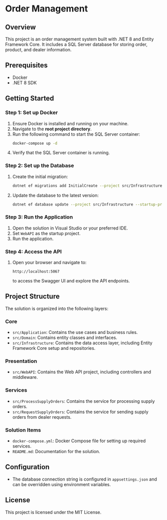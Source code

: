 
# Order Management

## Overview
This project is an order management system built with .NET 8 and Entity Framework Core. It includes a SQL Server database for storing order, product, and dealer information.

## Prerequisites
- Docker
- .NET 8 SDK

## Getting Started

### Step 1: Set up Docker
1. Ensure Docker is installed and running on your machine.
2. Navigate to the **root project directory**.
3. Run the following command to start the SQL Server container:
   ```bash
   docker-compose up -d
   ```
4. Verify that the SQL Server container is running.

### Step 2: Set up the Database
1. Create the initial migration:
   ```bash
   dotnet ef migrations add InitialCreate --project src/Infrastructure --startup-project src/WebAPI
   ```
2. Update the database to the latest version:
   ```bash
   dotnet ef database update --project src/Infrastructure --startup-project src/WebAPI
   ```

### Step 3: Run the Application
1. Open the solution in Visual Studio or your preferred IDE.
2. Set `WebAPI` as the startup project.
3. Run the application.

### Step 4: Access the API
1. Open your browser and navigate to:
   ```
   http://localhost:5067
   ```
   to access the Swagger UI and explore the API endpoints.

## Project Structure

The solution is organized into the following layers:

### Core
- `src/Application`: Contains the use cases and business rules.
- `src/Domain`: Contains entity classes and interfaces.
- `src/Infrastructure`: Contains the data access layer, including Entity Framework Core setup and repositories.

### Presentation
- `src/WebAPI`: Contains the Web API project, including controllers and middleware.

### Services
- `src/ProcessSupplyOrders`: Contains the service for processing supply orders.
- `src/RequestSupplyOrders`: Contains the service for sending supply orders from dealer requests.

### Solution Items
- `docker-compose.yml`: Docker Compose file for setting up required services.
- `README.md`: Documentation for the solution.

## Configuration
- The database connection string is configured in `appsettings.json` and can be overridden using environment variables.

## License
This project is licensed under the MIT License.
